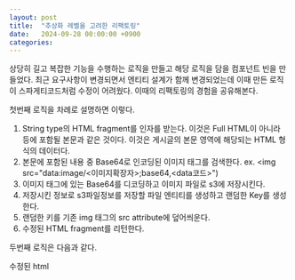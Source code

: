 ```yaml
---
layout: post
title:  "추상화 레벨을 고려한 리팩토링"
date:   2024-09-28 00:00:00 +0900
categories: 
---
```

상당히 길고 복잡한 기능을 수행하는 로직을 만들고 해당 로직을 담을 컴포넌트 빈을 만들었다. 최근 요구사항이 변경되면서 엔티티 설계가 함께 변경되었는데 이때 만든 로직이 스파게티코드처럼 수정이 어려웠다. 이때의 리팩토링의 경험을 공유해본다. 

첫번째 로직을 차례로 설명하면 이렇다.  

1. String type의 HTML fragment를 인자를 받는다. 이것은 Full HTML이 아니라 <div> 등에 포함될 본문과 같은 것이다. 이것은 게시글의 본문 영역에 해당되는 HTML 형식의 데이터다.
2. 본문에 포함된 내용 중 Base64로 인코딩된 이미지 태그를 검색한다. ex. \<img src="data:image/<이미지확장자>;base64,<data코드>")  
3. 이미지 태그에 있는 Base64를 디코딩하고 이미지 파일로 s3에 저장시킨다.
4. 저장시킨 정보로 s3파일정보를 저장할 파일 엔티티를 생성하고 랜덤한 Key를 생성한다.
5. 랜덤한 키를 기존 img 태그의 src attribute에 덮어씌운다.
6. 수정된 HTML fragment를 리턴한다.

두번째 로직은 다음과 같다.

수정된 html